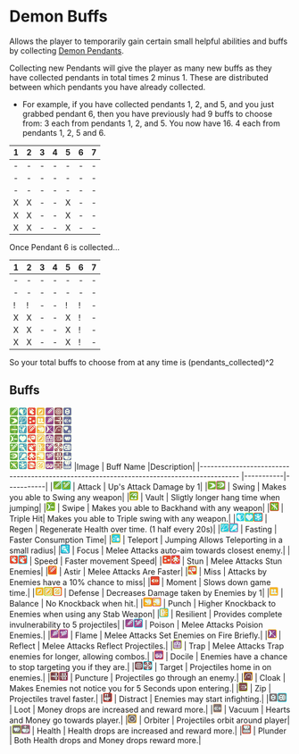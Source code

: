 # Demon Buffs

Allows the player to temporarily gain certain small helpful abilities and buffs by collecting [Demon Pendants](obtainables.md#demon-pendants).

Collecting new Pendants will give the player as many new buffs as they have collected pendants in total times 2 minus 1. These are distributed between which pendants you have already collected.

- For example, if you have collected pendants 1, 2, and 5, and you just grabbed pendant 6, then you have previously had 9 buffs to choose from: 3 each from pendants 1, 2, and 5. You now have 16. 4 each from pendants 1, 2, 5 and 6.

|1|2|3|4|5|6|7|
|-|-|-|-|-|-|-|
|-|-|-|-|-|-|-|
|-|-|-|-|-|-|-|
|-|-|-|-|-|-|-|
|X|X|-|-|X|-|-|
|X|X|-|-|X|-|-|
|X|X|-|-|X|-|-|

Once Pendant 6 is collected...

|1|2|3|4|5|6|7|
|-|-|-|-|-|-|-|
|-|-|-|-|-|-|-|
|-|-|-|-|-|-|-|
|!|!|-|-|!|!|-|
|X|X|-|-|X|!|-|
|X|X|-|-|X|!|-|
|X|X|-|-|X|!|-|

So your total buffs to choose from at any time is (pendants_collected)^2

## Buffs

![demon buffs image](imgs/demon_buffs.png)
|Image                                                                                     | Buff Name |Description|
|----------------------------------------------------------------------------------------- |-----------|-----------|
|![Attack](imgs/demon_buffs_1.png)![Attack+](imgs/demon_buffs_29.png)                      | Attack    | Up's Attack Damage by 1|
|![Swing](imgs/demon_buffs_8.png)![Swing+](imgs/demon_buffs_36.png)                                   | Swing     | Makes you able to Swing any weapon|
|![Vault](imgs/demon_buffs_15.png)                                                            | Vault     | Sligtly longer hang time when jumping|
|![Swipe](imgs/demon_buffs_22.png)                                                            | Swipe     | Makes you able to Backhand with any weapon|
|![Triple Hit](imgs/demon_buffs_43.png)                                                            | Triple Hit| Makes you able to Triple swing with any weapon.|
|![Regen](imgs/demon_buffs_2.png)![Regen+](imgs/demon_buffs_23.png)![Regen++](imgs/demon_buffs_44.png) | Regen     | Regenerate Health over time. (1 half every 20s)|
|![Fasting](imgs/demon_buffs_9.png)![Fasting](imgs/demon_buffs_37.png)                               | Fasting   | Faster Consumption Time|
|![Teleport](imgs/demon_buffs_16.png)                                                            | Teleport  | Jumping Allows Teleporting in a small radius|
|![Focus](imgs/demon_buffs_30.png)                                                            | Focus     | Melee Attacks auto-aim towards closest enemy.|
|![Speed](imgs/demon_buffs_3.png)![Speed+](imgs/demon_buffs_31.png)                               | Speed     | Faster movement Speed|
|![Stun](imgs/demon_buffs_10.png)![Stun++](imgs/demon_buffs_38.png)                              | Stun      | Melee Attacks Stun Enemies|
|![Astir](imgs/demon_buffs_17.png)                                                            | Astir     | Melee Attacks Are Faster|
|![Miss](imgs/demon_buffs_24.png)                                                            | Miss     | Attacks by Enemies have a 10% chance to miss|
|![Moment](imgs/demon_buffs_45.png)                                                            | Moment    | Slows down game time.|
|![Defense](imgs/demon_buffs_4.png)![Defense+](imgs/demon_buffs_25.png)![Defense++](imgs/demon_buffs_46.png) | Defense   | Decreases Damage taken by Enemies by 1|
|![Balance](imgs/demon_buffs_11.png)                                                            | Balance   | No Knockback when hit.|
|![Punch](imgs/demon_buffs_18.png)![Punch+](imgs/demon_buffs_39.png)                              | Punch     | Higher Knockback to Enemies when using any Stab Weapon|
|![Resil](imgs/demon_buffs_32.png)                                                            | Resilient | Provides complete invulnerability to 5 projectiles|
|![Poison](imgs/demon_buffs_5.png)![Poison+](imgs/demon_buffs_33.png)                               | Poison    | Melee Attacks Poision Enemies.|
|![Flame](imgs/demon_buffs_12.png)![Flame+](imgs/demon_buffs_40.png)                              | Flame     | Melee Attacks Set Enemies on Fire Briefly.|
|![Reflect](imgs/demon_buffs_19.png)                                                            | Reflect   | Melee Attacks Reflect Projectiles.|
|![Trap](imgs/demon_buffs_26.png)                                                            | Trap      | Melee Attacks Trap enemies for longer, allowing combos.|
|![Docile](imgs/demon_buffs_47.png)                                                            | Docile    | Enemies have a chance to stop targeting you if they are.|
|![Target](imgs/demon_buffs_6.png)![Target+](imgs/demon_buffs_34.png)                               | Target    | Projectiles home in on enemies.|
|![Puncture](imgs/demon_buffs_13.png)![Puncture+](imgs/demon_buffs_41.png)                              | Puncture  | Projectiles go through an enemy.|
|![Cloak](imgs/demon_buffs_20.png)                                                            | Cloak     | Makes Enemies not notice you for 5 Seconds upon entering.|
|![Zip](imgs/demon_buffs_27.png)                                                            | Zip       | Projectiles travel faster.|
|![Distract](imgs/demon_buffs_48.png)                                                            | Distract  | Enemies may start infighting.|
|![Loot](imgs/demon_buffs_7.png)![Loot+](imgs/demon_buffs_35.png)                               | Loot      | Money drops are increased and reward more.|
|![Vacuum](imgs/demon_buffs_14.png)                                                            | Vacuum    | Hearts and Money go towards player.|
|![Orbiter](imgs/demon_buffs_21.png)                                                            | Orbiter   | Projectiles orbit around player|
|![Health](imgs/demon_buffs_28.png)![Health+](imgs/demon_buffs_42.png)                              | Health    | Health drops are increased and reward more.|
|![Plunder](imgs/demon_buffs_49.png)                                                            | Plunder   | Both Health drops and Money drops reward more.|
